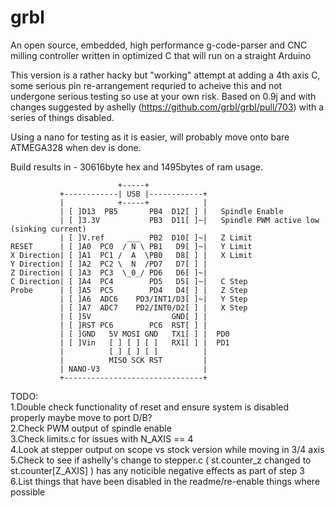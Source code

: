# grbl
An open source, embedded, high performance g-code-parser and CNC milling controller written in optimized C that will run on a straight Arduino

This version is a rather hacky but "working" attempt at adding a 4th axis C, some serious pin re-arrangement requried to acheive this and not undergone serious testing so use at your own risk.
Based on 0.9j and with changes suggested by ashelly (https://github.com/grbl/grbl/pull/703) with a series of things disabled. 

Using a nano for testing as it is easier, will probably move onto bare ATMEGA328 when dev is done.

Build results in - 30616byte hex and 1495bytes of ram usage.

```
                        +-----+
           +------------| USB |------------+
           |            +-----+            |
           | [ ]D13  PB5       PB4  D12[ ] |   Spindle Enable  
           | [ ]3.3V           PB3  D11[ ]~|   Spindle PWM active low (sinking current)
           | [ ]V.ref     ___  PB2  D10[ ]~|   Z Limit  
RESET      | [ ]A0  PC0  / N \ PB1   D9[ ]~|   Y Limit  
X Direction| [ ]A1  PC1 /  A  \PB0   D8[ ] |   X Limit
Y Direction| [ ]A2  PC2 \  N  /PD7   D7[ ] |   
Z Direction| [ ]A3  PC3  \_0_/ PD6   D6[ ]~|   
C Direction| [ ]A4  PC4        PD5   D5[ ]~|   C Step
Probe      | [ ]A5  PC5        PD4   D4[ ] |   Z Step
           | [ ]A6  ADC6    PD3/INT1/D3[ ]~|   Y Step
           | [ ]A7  ADC7    PD2/INT0/D2[ ] |   X Step
           | [ ]5V                  GND[ ] |     
           | [ ]RST PC6        PC6  RST[ ] |  
           | [ ]GND   5V MOSI GND   TX1[ ] |  PD0
           | [ ]Vin   [ ] [ ] [ ]   RX1[ ] |  PD1
           |          [ ] [ ] [ ]          |
           |          MISO SCK RST         |
           | NANO-V3                       |
           +-------------------------------+
```        
TODO: </br>
  1.Double check functionality of reset and ensure system is disabled properly maybe move to port D/B?</br>
  2.Check PWM output of spindle enable</br>
  3.Check limits.c for issues with N_AXIS == 4</br>
  4.Look at stepper output on scope vs stock version while moving in 3/4 axis</br>
  5.Check to see if ashelly's change to stepper.c ( st.counter_z changed to st.counter[Z_AXIS] ) has any noticible negative effects as part of step 3</br>
  6.List things that have been disabled in the readme/re-enable things where possible</br>